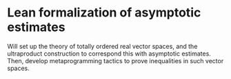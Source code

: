 # Lean formalization of asymptotic estimates

Will set up the theory of totally ordered real vector spaces, and the ultraproduct construction to correspond this with asymptotic estimates.  Then, develop metaprogramming tactics to prove inequalities in such vector spaces.